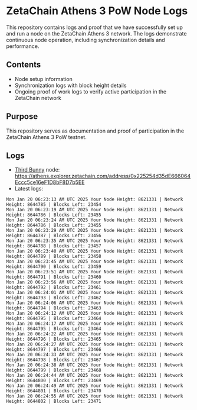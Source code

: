 # ZetaChain Athens 3 PoW Node Logs
This repository contains logs and proof that we have successfully set up and run a node on the ZetaChain Athens 3 network. The logs demonstrate continuous node operation, including synchronization details and performance.

## Contents
- Node setup information
- Synchronization logs with block height details
- Ongoing proof of work logs to verify active participation in the ZetaChain network

## Purpose
This repository serves as documentation and proof of participation in the ZetaChain Athens 3 PoW testnet.

## Logs

- [Third Bunny](https://thirdbunny.xyz/) node: https://athens.explorer.zetachain.com/address/0x225254d35dE666064Eccc5ce16eF1D8bF8D7b5EE
- Latest logs:
```
Mon Jan 20 06:23:13 AM UTC 2025 Your Node Height: 8621331 | Network Height: 8644785 | Blocks Left: 23454
Mon Jan 20 06:23:19 AM UTC 2025 Your Node Height: 8621331 | Network Height: 8644786 | Blocks Left: 23455
Mon Jan 20 06:23:24 AM UTC 2025 Your Node Height: 8621331 | Network Height: 8644786 | Blocks Left: 23455
Mon Jan 20 06:23:29 AM UTC 2025 Your Node Height: 8621331 | Network Height: 8644787 | Blocks Left: 23456
Mon Jan 20 06:23:35 AM UTC 2025 Your Node Height: 8621331 | Network Height: 8644788 | Blocks Left: 23457
Mon Jan 20 06:23:40 AM UTC 2025 Your Node Height: 8621331 | Network Height: 8644789 | Blocks Left: 23458
Mon Jan 20 06:23:45 AM UTC 2025 Your Node Height: 8621331 | Network Height: 8644790 | Blocks Left: 23459
Mon Jan 20 06:23:51 AM UTC 2025 Your Node Height: 8621331 | Network Height: 8644791 | Blocks Left: 23460
Mon Jan 20 06:23:56 AM UTC 2025 Your Node Height: 8621331 | Network Height: 8644792 | Blocks Left: 23461
Mon Jan 20 06:24:01 AM UTC 2025 Your Node Height: 8621331 | Network Height: 8644793 | Blocks Left: 23462
Mon Jan 20 06:24:06 AM UTC 2025 Your Node Height: 8621331 | Network Height: 8644794 | Blocks Left: 23463
Mon Jan 20 06:24:12 AM UTC 2025 Your Node Height: 8621331 | Network Height: 8644795 | Blocks Left: 23464
Mon Jan 20 06:24:17 AM UTC 2025 Your Node Height: 8621331 | Network Height: 8644795 | Blocks Left: 23464
Mon Jan 20 06:24:22 AM UTC 2025 Your Node Height: 8621331 | Network Height: 8644796 | Blocks Left: 23465
Mon Jan 20 06:24:27 AM UTC 2025 Your Node Height: 8621331 | Network Height: 8644797 | Blocks Left: 23466
Mon Jan 20 06:24:33 AM UTC 2025 Your Node Height: 8621331 | Network Height: 8644798 | Blocks Left: 23467
Mon Jan 20 06:24:38 AM UTC 2025 Your Node Height: 8621331 | Network Height: 8644799 | Blocks Left: 23468
Mon Jan 20 06:24:44 AM UTC 2025 Your Node Height: 8621331 | Network Height: 8644800 | Blocks Left: 23469
Mon Jan 20 06:24:49 AM UTC 2025 Your Node Height: 8621331 | Network Height: 8644801 | Blocks Left: 23470
Mon Jan 20 06:24:55 AM UTC 2025 Your Node Height: 8621331 | Network Height: 8644802 | Blocks Left: 23471
```
